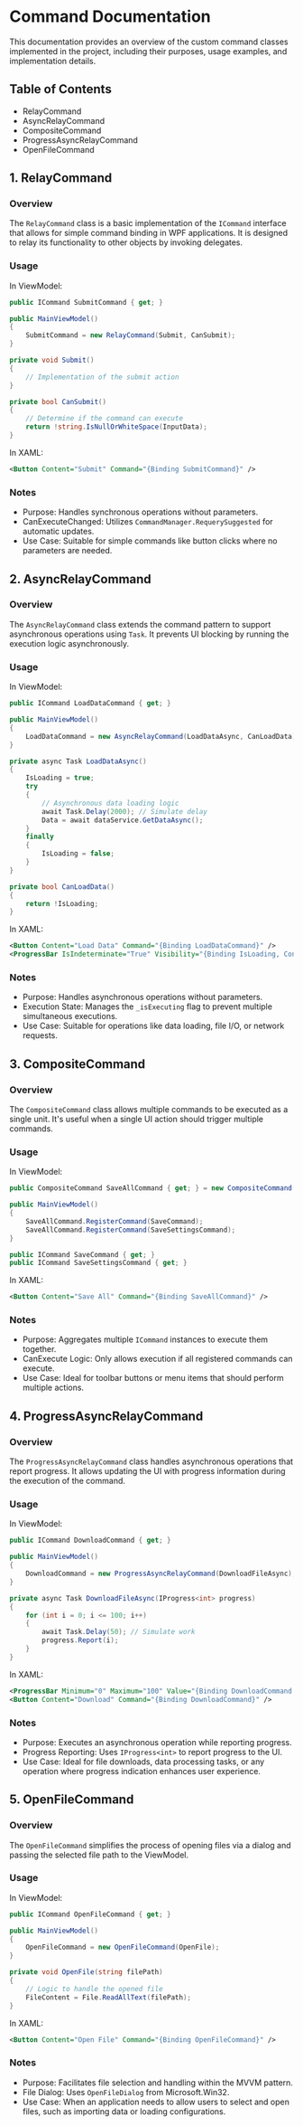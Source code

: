 ﻿# Command Documentation

This documentation provides an overview of the custom command classes implemented in the project, including their purposes, usage examples, and implementation details.	

## Table of Contents
- RelayCommand
- AsyncRelayCommand
- CompositeCommand
- ProgressAsyncRelayCommand
- OpenFileCommand

## 1. RelayCommand
### Overview
The `RelayCommand` class is a basic implementation of the `ICommand` interface that allows for simple command binding in WPF applications. It is designed to relay its functionality to other objects by invoking delegates.

### Usage

In ViewModel:

```csharp	
public ICommand SubmitCommand { get; }

public MainViewModel()
{
    SubmitCommand = new RelayCommand(Submit, CanSubmit);
}

private void Submit()
{
    // Implementation of the submit action
}

private bool CanSubmit()
{
    // Determine if the command can execute
    return !string.IsNullOrWhiteSpace(InputData);
}
```
In XAML:
```xml	
<Button Content="Submit" Command="{Binding SubmitCommand}" />
```
### Notes
- Purpose: Handles synchronous operations without parameters.
- CanExecuteChanged: Utilizes `CommandManager.RequerySuggested` for automatic updates.
- Use Case: Suitable for simple commands like button clicks where no parameters are needed.

## 2. AsyncRelayCommand
### Overview
The `AsyncRelayCommand` class extends the command pattern to support asynchronous operations using `Task`. It prevents UI blocking by running the execution logic asynchronously.
### Usage

In ViewModel:

```csharp	
public ICommand LoadDataCommand { get; }

public MainViewModel()
{
    LoadDataCommand = new AsyncRelayCommand(LoadDataAsync, CanLoadData);
}

private async Task LoadDataAsync()
{
    IsLoading = true;
    try
    {
        // Asynchronous data loading logic
        await Task.Delay(2000); // Simulate delay
        Data = await dataService.GetDataAsync();
    }
    finally
    {
        IsLoading = false;
    }
}

private bool CanLoadData()
{
    return !IsLoading;
}
```
In XAML:
```xml	
<Button Content="Load Data" Command="{Binding LoadDataCommand}" />
<ProgressBar IsIndeterminate="True" Visibility="{Binding IsLoading, Converter={StaticResource BoolToVisibilityConverter}}" />
```
### Notes
- Purpose: Handles asynchronous operations without parameters.
- Execution State: Manages the `_isExecuting` flag to prevent multiple simultaneous executions.
- Use Case: Suitable for operations like data loading, file I/O, or network requests.

## 3. CompositeCommand
### Overview
The `CompositeCommand` class allows multiple commands to be executed as a single unit. It's useful when a single UI action should trigger multiple commands.

### Usage

In ViewModel:

```csharp	
public CompositeCommand SaveAllCommand { get; } = new CompositeCommand();

public MainViewModel()
{
    SaveAllCommand.RegisterCommand(SaveCommand);
    SaveAllCommand.RegisterCommand(SaveSettingsCommand);
}

public ICommand SaveCommand { get; }
public ICommand SaveSettingsCommand { get; }
```
In XAML:
```xml	
<Button Content="Save All" Command="{Binding SaveAllCommand}" />
```
### Notes
- Purpose: Aggregates multiple `ICommand` instances to execute them together.
- CanExecute Logic: Only allows execution if all registered commands can execute.
- Use Case: Ideal for toolbar buttons or menu items that should perform multiple actions.


## 4. ProgressAsyncRelayCommand
### Overview
The `ProgressAsyncRelayCommand` class handles asynchronous operations that report progress. It allows updating the UI with progress information during the execution of the command.

### Usage

In ViewModel:

```csharp	
public ICommand DownloadCommand { get; }

public MainViewModel()
{
    DownloadCommand = new ProgressAsyncRelayCommand(DownloadFileAsync);
}

private async Task DownloadFileAsync(IProgress<int> progress)
{
    for (int i = 0; i <= 100; i++)
    {
        await Task.Delay(50); // Simulate work
        progress.Report(i);
    }
}
```
In XAML:
```xml	
<ProgressBar Minimum="0" Maximum="100" Value="{Binding DownloadCommand.ProgressValue}" />
<Button Content="Download" Command="{Binding DownloadCommand}" />
```
### Notes
- Purpose: Executes an asynchronous operation while reporting progress.
- Progress Reporting: Uses `IProgress<int>` to report progress to the UI.
- Use Case: Ideal for file downloads, data processing tasks, or any operation where progress indication enhances user experience.



## 5. OpenFileCommand
### Overview
The `OpenFileCommand` simplifies the process of opening files via a dialog and passing the selected file path to the ViewModel.

### Usage

In ViewModel:

```csharp	
public ICommand OpenFileCommand { get; }

public MainViewModel()
{
    OpenFileCommand = new OpenFileCommand(OpenFile);
}

private void OpenFile(string filePath)
{
    // Logic to handle the opened file
    FileContent = File.ReadAllText(filePath);
}
```
In XAML:
```xml	
<Button Content="Open File" Command="{Binding OpenFileCommand}" />
```
### Notes
- Purpose: Facilitates file selection and handling within the MVVM pattern.
- File Dialog: Uses `OpenFileDialog` from Microsoft.Win32.
- Use Case: When an application needs to allow users to select and open files, such as importing data or loading configurations.



































